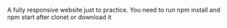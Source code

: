 A fully responsive website just to practice.
You need to run npm install and npm start after clonet or download it
